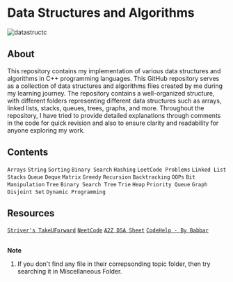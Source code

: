 # Data Structures and Algorithms
![datastructc](https://github.com/dhruv-yadav-nitj/Complete-Data-Structures-Algorithms/assets/97078553/81761577-db83-45c0-a99f-193f8091f943)

## About
This repository contains my implementation of various data structures and algorithms in C++ programming languages. This GitHub repository serves as a collection of data structures and algorithms files created by me during my learning journey. The repository contains a well-organized structure, with different folders representing different data structures such as arrays, linked lists, stacks, queues, trees, graphs, and more. Throughout the repository, I have tried to provide detailed explanations through comments in the code for quick revision and also to ensure clarity and readability for anyone exploring my work.

## Contents
`Arrays` `String` `Sorting` `Binary Search` `Hashing` `LeetCode Problems` `Linked List` `Stacks` `Queue` `Deque` `Matrix` `Greedy` `Recursion` `Backtracking` `OOPs` `Bit Manipulation` `Tree` `Binary Search Tree` `Trie` `Heap` `Priority Queue` `Graph` `Disjoint Set` `Dynamic Programming`

## Resources
[`Striver's TakeUForward`](https://www.youtube.com/@takeUforward) [`NeetCode`](https://www.youtube.com/@NeetCode) [`A2Z DSA Sheet`](https://takeuforward.org/strivers-a2z-dsa-course/strivers-a2z-dsa-course-sheet-2/) [`CodeHelp - By Babbar`](https://www.youtube.com/@CodeHelp)
##
<b>Note</b>
1. If you don't find any file in their correpsonding topic folder, then try searching it in Miscellaneous Folder.
